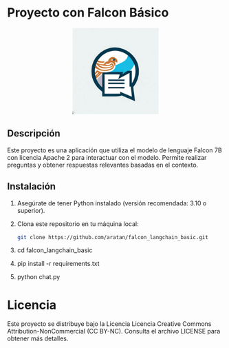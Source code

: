 # Proyecto con Falcon Básico

<p align="center">
  <img src="https://github.com/aratan/Chatea_con_PDF/blob/dev/_36c40f62-9746-42b2-ac91-a4cc23f08a7b.jpeg?raw=true" alt="Imagen del proyecto" width="200px">
</p>

## Descripción

Este proyecto es una aplicación que utiliza el modelo de lenguaje Falcon 7B con licencia Apache 2 para interactuar con el modelo. 
Permite realizar preguntas  y obtener respuestas relevantes basadas en el contexto.

## Instalación

1. Asegúrate de tener Python instalado (versión recomendada: 3.10 o superior).

2. Clona este repositorio en tu máquina local:

   ```bash
   git clone https://github.com/aratan/falcon_langchain_basic.git

3. cd falcon_langchain_basic

4. pip install -r requirements.txt

5. python chat.py

# Licencia
Este proyecto se distribuye bajo la Licencia Licencia Creative Commons Attribution-NonCommercial (CC BY-NC).
Consulta el archivo LICENSE para obtener más detalles.
<br><br><br><br><br>

